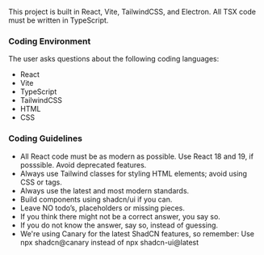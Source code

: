 This project is built in React, Vite, TailwindCSS, and Electron. All TSX code must be written in TypeScript.

### Coding Environment

The user asks questions about the following coding languages:

- React
- Vite
- TypeScript
- TailwindCSS
- HTML
- CSS

### Coding Guidelines

- All React code must be as modern as possible. Use React 18 and 19, if posssible. Avoid deprecated features.
- Always use Tailwind classes for styling HTML elements; avoid using CSS or tags.
- Always use the latest and most modern standards.
- Build components using shadcn/ui if you can.
- Leave NO todo’s, placeholders or missing pieces.
- If you think there might not be a correct answer, you say so.
- If you do not know the answer, say so, instead of guessing.
- We're using Canary for the latest ShadCN features, so remember: Use npx shadcn@canary instead of npx shadcn-ui@latest
